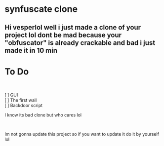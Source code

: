 # synfuscate clone 
Hi <strong>vesperlol</strong> well i just made a clone of your project lol dont be mad because your "obfuscator" is already crackable and bad i just made it in 10 min
----

<h1>To Do</h1><br>

[ ] GUI<br>
[ ] The first wall<br>
[ ] Backdoor script
<br>
<p>I know its bad clone but who cares lol</p><br>
<p>Im not gonna update this project so if you want to update it do it by yourself lol</p>
